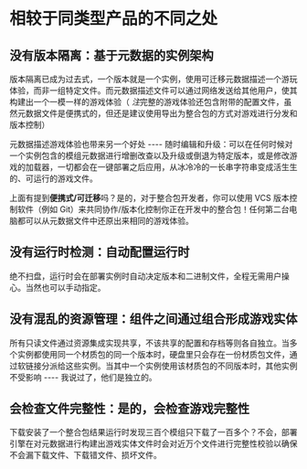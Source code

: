 # 相较于同类型产品的不同之处

## 没有版本隔离：基于元数据的实例架构

版本隔离已成为过去式，一个版本就是一个实例，使用可迁移元数据描述一个游玩体验，而非一组特定文件。而元数据描述文件可以通过网络发送给其他用户，使其构建出一个一模一样的游戏体验（
*注*完整的游戏体验还包含附带的配置文件，虽然元数据文件是便携式的，但还是建议使用导出为整合包的方式对游戏进行分发和版本控制）

元数据描述游戏体验也带来另一个好处 ----
随时编辑和升级：可以在任何时候对一个实例包含的模组元数据进行增删改查以及升级或倒退为特定版本，或是修改游戏的加载器，一切都会在一键部署之后应用，从冰冷冷的一长串字符串变成活生生的、可运行的游戏文件。

上面有提到**便携式/可迁移**吗？是的，对于整合包开发者，你可以使用 VCS 版本控制软件（例如
Git）来共同协作/版本化控制你正在开发中的整合包！任何第二台电脑都可以从元数据文件中还原出来相同的游戏体验。

## 没有运行时检测：自动配置运行时

绝不扫盘，运行时会在部署实例时自动决定版本和二进制文件，全程无需用户操心。当然也可以手动指定。

## 没有混乱的资源管理：组件之间通过组合形成游戏实体

所有只读文件通过资源集成实现共享，不该共享的配置和存档等则各自独立。当多个实例都使用同一个材质包的同一个版本时，硬盘里只会存在一份材质包文件，通过软链接分派给这些实例。当其中一个实例使用该材质包的不同版本时，其他实例不受影响 ----
我说过了，他们是独立的。

## 会检查文件完整性：是的，会检查游戏完整性

下载安装了一个整合包结果运行时发现三百个模组只下载了一百多个？不会，部署引擎在对元数据进行构建出游戏实体文件时会对近万个文件进行完整性校验以确保不会漏下载文件、下载错文件、损坏文件。
